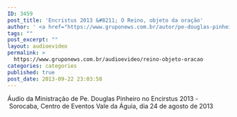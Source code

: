 ```yaml
---
ID: 3459
post_title: 'Encristus 2013 &#8211; O Reino, objeto da oração'
author: ' <a href="https://www.gruponews.com.br/autor/pe-douglas-pinheiro" rel="tag">Pe. Douglas Pinheiro</a>'
tags: ""
post_excerpt: ""
layout: audioevideo
permalink: >
  https://www.gruponews.com.br/audioevideo/reino-objeto-oracao
categories: categories
published: true
post_date: 2013-09-22 23:03:58
---
```

Áudio da Ministração de Pe. Douglas Pinheiro no Encirstus 2013 - Sorocaba, Centro de Eventos Vale da Águia, dia 24 de agosto de 2013